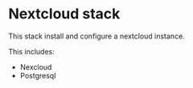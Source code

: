 # Nextcloud stack

This stack install and configure a nextcloud instance.

This includes:

* Nexcloud
* Postgresql
